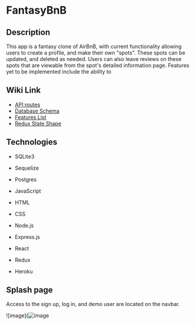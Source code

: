 # FantasyBnB

## Description
This app is a fantasy clone of AirBnB, with current functionality allowing users to create a profile, and make their own "spots". 
These spots can be updated, and deleted as needed. Users can also leave reviews on these spots that are viewable from the spot's detailed information page.
Features yet to be implemented include the ability to 

## Wiki Link
- [API routes](https://github.com/tanton1224/fantasy-bnb/wiki/API-Routes)
- [Database Schema](https://github.com/tanton1224/fantasy-bnb/wiki#database-schema)
- [Features List](https://github.com/tanton1224/fantasy-bnb/wiki#feature-list)
- [Redux State Shape](https://github.com/tanton1224/fantasy-bnb/wiki/Redux-State-Shape)

## Technologies
- SQLite3
- Sequelize
- Postgres

- JavaScript
- HTML
- CSS

- Node.js
- Express.js
- React
- Redux

- Heroku

## Splash page

Access to the sign up, log in, and demo user are located on the navbar.

![image](![image](https://user-images.githubusercontent.com/101833447/182082834-654da3fc-1400-4599-87b6-1b631dfd7780.png)
